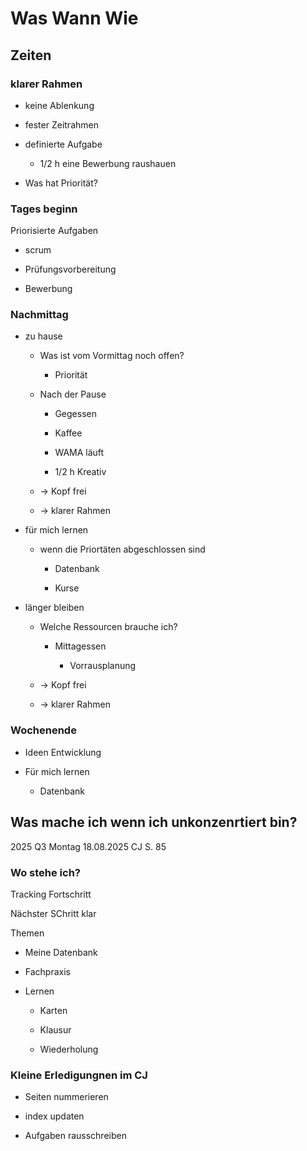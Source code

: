 # Was Wann Wie

## Zeiten

### klarer Rahmen

- keine Ablenkung

- fester Zeitrahmen

- definierte Aufgabe

    - 1/2 h eine Bewerbung raushauen

- Was hat Priorität?

### Tages beginn

Priorisierte Aufgaben

- scrum

- Prüfungsvorbereitung

- Bewerbung

### Nachmittag

- zu hause

    - Was ist vom Vormittag noch offen?

        - Priorität

    - Nach der Pause

        - Gegessen

        - Kaffee

        - WAMA läuft

        - 1/2 h Kreativ

    - \-> Kopf frei

    - \-> klarer Rahmen


- für mich lernen

    - wenn die Priortäten abgeschlossen sind

        - Datenbank

        - Kurse


- länger bleiben

    - Welche Ressourcen brauche ich?

        - Mittagessen

            - Vorrausplanung

    - \-> Kopf frei

    - \-> klarer Rahmen

### Wochenende

- Ideen Entwicklung

- Für mich lernen

    - Datenbank

## Was mache ich wenn ich unkonzenrtiert bin?

2025 Q3 Montag 18.08.2025 CJ S. 85

### Wo stehe ich?

Tracking Fortschritt

Nächster SChritt klar

Themen

- Meine Datenbank

- Fachpraxis

- Lernen

    - Karten

    - Klausur

    - Wiederholung

### Kleine Erledigungnen im CJ

- Seiten nummerieren

- index updaten

- Aufgaben rausschreiben